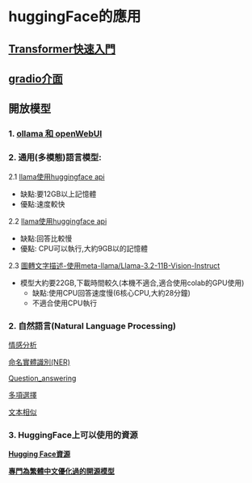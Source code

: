 # huggingFace的應用
## [Transformer快速入門](https://transformers.run)
## [gradio介面](https://github.com/roberthsu2003/gradio)
## 開放模型
### 1. [ollama 和 openWebUI](./通用語言/ollama)

### 2. 通用(多模態)語言模型:
2.1 [llama使用huggingface api](./通用語言/llama)
- 缺點:要12GB以上記憶體
- 優點:速度較快

2.2 [llama使用huggingface api](./通用語言/llama/demo2.ipynb)
- 缺點:回答比較慢
- 優點: CPU可以執行,大約9GB以的記憶體

2.3 [圖轉文字描述-使用meta-llama/Llama-3.2-11B-Vision-Instruct](./通用語言/llama/demo3.ipynb)

- 模型大約要22GB,下載時間較久(本機不適合,適合使用colab的GPU使用)
	- 缺點:使用CPU回答速度慢(6核心CPU,大約28分鐘)
	- 不適合使用CPU執行



 
### 2. 自然語言(Natural Language Processing)
[情感分析](./自然語言/text-classification)

[命名實體識別(NER)](./自然語言/ner)

[Question_answering](./自然語言/qa)

[多項選擇](./自然語言/multiple_choice)

[文本相似](./自然語言/multiple_choice/demo1.ipynb)

### 3. HuggingFace上可以使用的資源

[**Hugging Face資源**](./source_hugging_face)

[**專門為繁體中文優化過的開源模型**](./source_for_tw)




